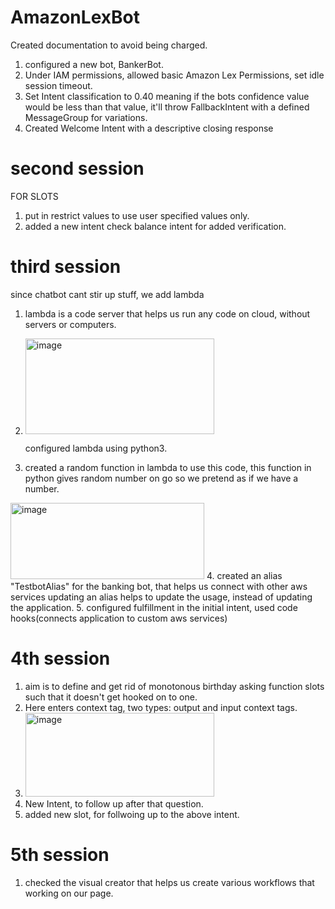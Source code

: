 # AmazonLexBot

Created documentation to avoid being charged.

1. configured a new bot, BankerBot. 
2. Under IAM permissions, allowed basic Amazon Lex Permissions, set idle session timeout.
3. Set Intent classification to 0.40 meaning if the bots confidence value would be less than that value, it'll throw FallbackIntent with a defined MessageGroup for variations.
4. Created Welcome Intent with a descriptive closing response

# second session

FOR SLOTS
1. put in restrict values to use user specified values only.
2. added a new intent check balance intent for added verification.

# third session
since chatbot cant stir up stuff, we add lambda
1. lambda is a code server that helps us run any code on cloud, without servers or computers.
2. <img width="302" height="153" alt="image" 
     src="https://github.com/user-attachments/assets/e53f730e-0588-452d-b3e6-491dcf881a04" />

     configured lambda using python3.
3. created a random function in lambda to use this code, this function in python gives random number on go so we pretend as if we have a number.
<img width="310" height="122" alt="image" src="https://github.com/user-attachments/assets/235e09c0-86e0-4508-936c-05b675f43e75" />
4. created an alias "TestbotAlias" for the banking bot, that helps us connect with other aws services 
updating an alias helps to update the usage, instead of updating the application.
5. configured fulfillment in the initial intent, used code hooks(connects application to custom aws services)

# 4th session

1. aim is to define and get rid of monotonous birthday asking function slots such that it doesn't get hooked on to one.
2. Here enters context tag, two types: output and input context tags.
3. <img width="302" height="134" alt="image" src="https://github.com/user-attachments/assets/1cab54f4-efc4-49ba-b4fc-d2c1e07267e7" />
4. New Intent, to follow up after that question.
5. added new slot, for follwoing up to the above intent.
            
# 5th session
1. checked the visual creator that helps us create various workflows that working on our page.
